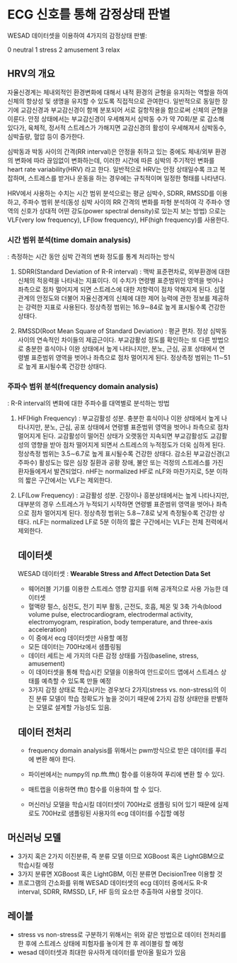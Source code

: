 # ECG 신호를 통해 감정상태 판별

WESAD 데이터셋을 이용하여 4가지의 감정상태 판별:

0 neutral
1 stress
2 amusement
3 relax

## HRV의 개요

자율신경계는 체내외적인 환경변화에 대해서 내적 환경의 균형을 유지하는 역할을 하여 신체의 항상성 및 생명을 유지할 수 있도록 직접적으로 관여한다. 일반적으로 동일한 장기에 교감신경과 부교감신경이 함께 분포되어 서로 길항작용을 함으로써 신체의 균형을 이룬다. 안정 상태에서는 부교감신경이 우세해져서 심박동 수가 약 70회/분 로 감소해 있다가, 육체적, 정서적 스트레스가 가해지면 교감신경의 활성이 우세해져서 심박동수, 심박출량, 혈압 등이 증가한다.

심박동과 박동 사이의 간격(RR interval)은 안정을 취하고 있는 중에도 체내/외부 환경의 변화에 따라 끊임없이 변화하는데, 이러한 시간에 따른 심박의 주기적인 변화를 heart rate variability(HRV) 라고 한다. 일반적으로 HRV는 안정 상태일수록 크고 복잡하며, 스트레스를 받거나 운동을 하는 경우에는 규칙적이며 일정한 형태를 나타낸다. 

HRV에서 사용하는 수치는 시간 범위 분석으로는 평균 심박수, SDRR, RMSSD를 이용하고, 주파수 범위 분석(동성 심박 사이의 RR 간격의 변화를 파형 분석하여 각 주파수 영역의 신호가 상대적 어떤 강도(power spectral density)로 있는지 보는 방법) 으로는 VLF(very low frequency), LF(low frequency), HF(high frequency)를 사용한다. 

### 시간 범위 분석(time domain analysis)

: 측정하는 시간 동안 심박 간격의 변화 정도를 통계 처리하는 방식

1. SDRR(Standard Deviation of R-R interval) : 맥박 표준편차로, 외부환경에 대한 신체의 적응력을 나타내는 지표이다. 이 수치가 연령별 표준범위인 영역을 벗어나 좌측으로 점차 멀어지게 되면 스트레스에 대한 저항력이 점차 약해지게 된다.  심혈관계의 안정도와 더불어 자율신경계의 신체에 대한 제어 능력에 관한 정보를 제공하는 강력한 지표로 사용된다. 정상측정 범위는 16.9∼84로 높게 표시될수록 건강한 상태다.
    
  
    
2. RMSSD(Root Mean Square of Standard Deviation) : 평균 편차. 정상 심박동 사이의 연속적인 차이들의 제곱근이다. 부교감활성 정도를 확인하는 또 다른 방법으로 충분한 휴식이나 이완 상태에서 높게 나타나지만, 분노, 근심, 공포 상태에서 연령별 표준범위 영역을 벗어나 좌측으로 점차 멀어지게 된다. 정상측정 범위는 11∼51로 높게 표시될수록 건강한 상태다.
    

    

### 주파수 범위 분석(frequency domain analysis)

: R-R interval의 변화에 대한 주파수를 대역별로 분석하는 방법 

1. HF(High Frequency) : 부교감활성 성분. 충분한 휴식이나 이완 상태에서 높게 나타나지만, 분노, 근심, 공포 상태에서 연령별 표준범위 영역을 벗어나 좌측으로 점차 멀어지게 된다. 교감활성이 떨어진 상태가 오랫동안 지속되면 부교감활성도 교감활성의 영향을 받아 점차 떨어지게 되면서 스트레스의 누적정도가 더욱 심하게 된다. 정상측정 범위는 3.5∼6.7로 높게 표시될수록 건강한 상태다. 감소된 부교감신경(고주파수) 활성도는 많은 심장 질환과 공황 장애, 불안 또는 걱정의 스트레스를 가진 환자들에게서 발견되었다. nHF는 normalized HF로 nLF와 마찬가지로, 5분 이하의 짧은 구간에서는 VLF는 제외한다.
    

    
2. LF(Low Frequency) : 교감활성 성분. 긴장이나 흥분상태에서는 높게 나타나지만, 대부분의 경우 스트레스가 누적되기 시작하면 연령별 표준범위 영역을 벗어나 좌측으로 점차 멀어지게 된다. 정상측정 범위는 5.8∼7.8로 낮게 측정될수록 건강한 상태다. nLF는 normalized LF로 5분 이하의 짧은 구간에서는 VLF는 전체 전력에서 제외한다.
    
    
    ## 데이터셋
    
    WESAD 데이터셋 : **Wearable Stress and Affect Detection Data Set**
    
    - 웨어러블 기기를 이용한 스트레스 영향 감지를 위해 공개적으로 사용 가능한 데이터셋
    - 혈액량 펄스, 심전도, 전기 피부 활동, 근전도, 호흡, 체온 및 3축 가속(blood volume pulse, electrocardiogram, electrodermal activity, electromyogram, respiration, body temperature, and three-axis acceleration)
    - 이 중에서 ecg 데이터셋만 사용할 예정
    - 모든 데이터는 700Hz에서 샘플링됨
    - 데이터 세트는 세 가지의 다른 감정 상태를 가짐(baseline, stress, amusement)
    - 이 데이터셋을 통해 학습시킨 모델을 이용하여 안드로이드 앱에서 스트레스 상태를 예측할 수 있도록 만들 예정
    - 3가지 감정 상태로 학습시키는 경우보다 2가지(stress vs. non-stress)의 이진 분류 모델이 학습 정확도가 높을 것이기 때문에 2가지 감정 상태만을 판별하는 모델로 설계할 가능성도 있음.
    
    ## 데이터 전처리
    
    - frequency domain analysis를 위해서는 pwm방식으로 받은 데이터를 푸리에 변환 해야 한다.
    
    
    - 파이썬에서는 numpy의 np.fft.fft() 함수를 이용하여 푸리에 변환 할 수 있다.
    - 매트랩을 이용하면 fft() 함수를 이용하여 할 수 있다.
    - 머신러닝 모델을 학습시킬 데이터셋이 700Hz로 샘플링 되어 있기 때문에 실제로도 700Hz로 샘플링된 사용자의 ecg 데이터를 수집할 예정
    

## 머신러닝 모델

- 3가지 혹은 2가지 이진분류, 즉 분류 모델 이므로 XGBoost 혹은 LightGBM으로 학습시킬 예정
- 3가지 분류면 XGBoost 혹은 LightGBM, 이진 분류면 DecisionTree 이용할 것
- 프로그램의 간소화를 위해 WESAD 데이터셋의  ecg 데이터 중에서도 R-R interval, SDRR, RMSSD, LF, HF 등의 요소만 추출하여 사용할 것이다.

## 레이블

- stress vs non-stress로 구분하기 위해서는 위와 같은 방법으로 데이터 전처리를 한 후에  스트레스 상태에 피험자를 놓이게 한 후 레이블링 할 예정
- wesad 데이터셋과 최대한 유사하게 데이터를 받아올 필요가 있음
